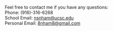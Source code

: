 Feel free to contact me if you have any questions: <br>
Phone: (916)-316-6268 <br>
School Email: nsnham@ucsc.edu <br>
Personal Email: 8nham8@gmail.com
